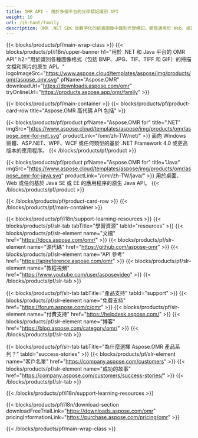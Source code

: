 ```yaml
---
title: OMR API - 用於多個平台的光學標記識別 API 
weight: 10
url: /zh-hant/family
description: OMR .NET SDK 從數字化的紙張圖像中識別光學標記。開發適用於 Web、桌面和移動設備的應用程序，以掃描測試、考試、問卷調查。
---
```


{{< blocks/products/pf/main-wrap-class >}}
{{< blocks/products/pf/i18n/upper-banner h1="用於 .NET 和 Java 平台的 OMR API" h2="用於識別各種圖像格式（包括 BMP、JPG、TIF、TIFF 和 GIF）的掃描文檔和照片的原生 API。" logoImageSrc="https://www.aspose.cloud/templates/aspose/img/products/omr/aspose_omr.svg" pfName="Aspose.OMR" downloadUrl="https://downloads.aspose.com/omr" tryOnlineUrl="https://products.aspose.app/omr/family" >}}

{{< blocks/products/pf/main-container >}}
{{< blocks/products/pf/product-card-row title="Aspose.OMR 高代碼 API 包括" >}}

{{< blocks/products/pf/product pfName="Aspose.OMR for" title=".NET" imgSrc="https://www.aspose.cloud/templates/aspose/img/products/omr/aspose_omr-for-net.svg" productLink="/omr/zh-TW/net/" >}}
面向 Windows 窗體、ASP.NET、WPF、WCF 或任何類型的基於 .NET Framework 4.0 或更高版本的應用程序。
{{< /blocks/products/pf/product >}}

{{< blocks/products/pf/product pfName="Aspose.OMR for" title="Java" imgSrc="https://www.aspose.cloud/templates/aspose/img/products/omr/aspose_omr-for-java.svg" productLink="/omr/zh-TW/java/" >}}
用於桌面、Web 或任何基於 Java SE 或 EE 的應用程序的原生 Java API。
{{< /blocks/products/pf/product >}}

{{< /blocks/products/pf/product-card-row >}}
{{< /blocks/products/pf/main-container >}}

{{< blocks/products/pf/i18n/support-learning-resources >}}
{{< blocks/products/pf/slr-tab tabTitle="學習資源" tabId="resources" >}}
{{< blocks/products/pf/slr-element name="文檔" href="https://docs.aspose.com/omr/" >}}
{{< blocks/products/pf/slr-element name="源代碼" href="https://github.com/aspose-omr" >}}
{{< blocks/products/pf/slr-element name="API 參考" href="https://apireference.aspose.com/omr" >}}
{{< blocks/products/pf/slr-element name="教程視頻" href="https://www.youtube.com/user/asposevideo" >}}
{{< /blocks/products/pf/slr-tab >}}

{{< blocks/products/pf/slr-tab tabTitle="產品支持" tabId="support" >}}
{{< blocks/products/pf/slr-element name="免費支持" href="https://forum.aspose.com/c/omr" >}}
{{< blocks/products/pf/slr-element name="付費支持" href="https://helpdesk.aspose.com/" >}}
{{< blocks/products/pf/slr-element name="博客" href="https://blog.aspose.com/category/omr/" >}}
{{< /blocks/products/pf/slr-tab >}}

{{< blocks/products/pf/slr-tab tabTitle="為什麼選擇 Aspose.OMR 產品系列？" tabId="success-stories" >}}
{{< blocks/products/pf/slr-element name="客戶名單" href="https://company.aspose.com/customers" >}}
{{< blocks/products/pf/slr-element name="成功的故事" href="https://company.aspose.com/customers/success-stories/" >}}
{{< /blocks/products/pf/slr-tab >}}

{{< /blocks/products/pf/i18n/support-learning-resources >}}

{{< blocks/products/pf/i18n/download-section downloadFreeTrialLink="https://downloads.aspose.com/omr" pricingInformationLink="https://purchase.aspose.com/pricing/omr" >}}

{{< /blocks/products/pf/main-wrap-class >}}